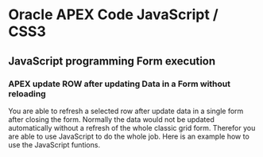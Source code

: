 # Oracle APEX Code JavaScript / CSS3

## JavaScript programming Form execution

### APEX update ROW after updating Data in a Form without reloading

You are able to refresh a selected row after update data in a single form after closing the form. Normally the data would not be updated automatically without a refresh of the whole classic grid form. Therefor you are able to use JavaScript to do the whole job. Here is an example how to  use the JavaScript funtions.
